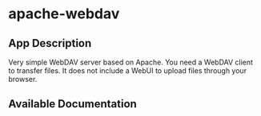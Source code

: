# apache-webdav

## App Description

Very simple WebDAV server based on Apache. You need a WebDAV client to transfer files. It does not include a WebUI to upload files through your browser.

## Available Documentation

